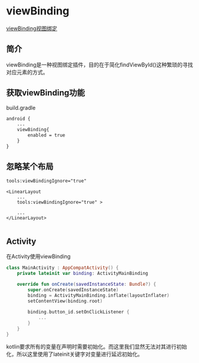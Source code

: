 # viewBinding

[viewBinding视图绑定]('https://developer.android.com/topic/libraries/view-binding')

## 简介

viewBinding是一种视图绑定插件，目的在于简化findViewById()这种繁琐的寻找对应元素的方式。

## 获取viewBinding功能

build.gradle

```xml
android {
	...
	viewBinding{
		enabled = true
	}
}
```

## 忽略某个布局

```xml
tools:viewBindingIgnore="true"
```

```
<LinearLayout
	...
	tools:viewBindingIgnore="true" >
	
	...
</LinearLayout>
    
```



## Activity

在Activity使用viewBinding

```kotlin
class MainActivity : AppCompatActivity() {
    private lateinit var binding: ActivityMainBinding

    override fun onCreate(savedInstanceState: Bundle?) {
        super.onCreate(savedInstanceState)
        binding = ActivityMainBinding.inflate(layoutInflater)
        setContentView(binding.root)
        
        binding.button_id.setOnClickListener {
            ...
        }
    }
}
```

kotlin要求所有的变量在声明时需要初始化。而这里我们显然无法对其进行初始化，所以这里使用了lateinit关键字对变量进行延迟初始化。

